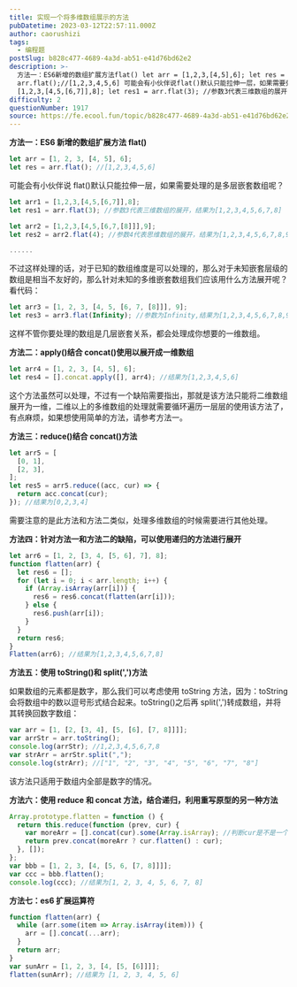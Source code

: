 ```yaml
---
title: 实现一个将多维数组展示的方法
pubDatetime: 2023-03-12T22:57:11.000Z
author: caorushizi
tags:
  - 编程题
postSlug: b828c477-4689-4a3d-ab51-e41d76bd62e2
description: >-
  方法一：ES6新增的数组扩展方法flat() let arr = [1,2,3,[4,5],6]; let res =
  arr.flat();//[1,2,3,4,5,6] 可能会有小伙伴说flat()默认只能拉伸一层，如果需要处理的是多层嵌套数组呢？ let arr1 =
  [1,2,3,[4,5,[6,7]],8]; let res1 = arr.flat(3); //参数3代表三维数组的展开，
difficulty: 2
questionNumber: 1917
source: https://fe.ecool.fun/topic/b828c477-4689-4a3d-ab51-e41d76bd62e2
---
```


**方法一：ES6 新增的数组扩展方法 flat()**

```javascript
let arr = [1, 2, 3, [4, 5], 6];
let res = arr.flat(); //[1,2,3,4,5,6]
```

可能会有小伙伴说 flat()默认只能拉伸一层，如果需要处理的是多层嵌套数组呢？

```javascript
let arr1 = [1,2,3,[4,5,[6,7]],8];
let res1 = arr.flat(3); //参数3代表三维数组的展开，结果为[1,2,3,4,5,6,7,8]

let arr2 = [1,2,3,[4,5,[6,7,[8]]],9];
let res2 = arr2.flat(4); //参数4代表思维数组的展开，结果为[1,2,3,4,5,6,7,8,9]

......
```

不过这样处理的话，对于已知的数组维度是可以处理的，那么对于未知嵌套层级的数组是相当不友好的，那么针对未知的多维嵌套数组我们应该用什么方法展开呢？看代码：

```javascript
let arr3 = [1, 2, 3, [4, 5, [6, 7, [8]]], 9];
let res3 = arr3.flat(Infinity); //参数为Infinity,结果为[1,2,3,4,5,6,7,8,9]
```

这样不管你要处理的数组是几层嵌套关系，都会处理成你想要的一维数组。

**方法二：apply()结合 concat()使用以展开成一维数组**

```javascript
let arr4 = [1, 2, 3, [4, 5], 6];
let res4 = [].concat.apply([], arr4); //结果为[1,2,3,4,5,6]
```

这个方法虽然可以处理，不过有一个缺陷需要指出，那就是该方法只能将二维数组展开为一维，二维以上的多维数组的处理就需要循环遍历一层层的使用该方法了，有点麻烦，如果想使用简单的方法，请参考方法一。

**方法三：reduce()结合 concat()方法**

```javascript
let arr5 = [
  [0, 1],
  [2, 3],
];
let res5 = arr5.reduce((acc, cur) => {
  return acc.concat(cur);
}); //结果为[0,2,3,4]
```

需要注意的是此方法和方法二类似，处理多维数组的时候需要进行其他处理。

**方法四：针对方法一和方法二的缺陷，可以使用递归的方法进行展开**

```javascript
let arr6 = [1, 2, [3, 4, [5, 6], 7], 8];
function flatten(arr) {
  let res6 = [];
  for (let i = 0; i < arr.length; i++) {
    if (Array.isArray(arr[i])) {
      res6 = res6.concat(flatten(arr[i]));
    } else {
      res6.push(arr[i]);
    }
  }
  return res6;
}
Flatten(arr6); //结果为[1,2,3,4,5,6,7,8]
```

**方法五：使用 toString()和 split(',')方法**

如果数组的元素都是数字，那么我们可以考虑使用 toString 方法，因为：toString 会将数组中的数以逗号形式结合起来。toString()之后再 split(',')转成数组，并将其转换回数字数组：

```javascript
var arr = [1, [2, [3, 4], [5, [6], [7, 8]]]];
var arrStr = arr.toString();
console.log(arrStr); //1,2,3,4,5,6,7,8
var strArr = arrStr.split(",");
console.log(strArr); //["1", "2", "3", "4", "5", "6", "7", "8"]
```

该方法只适用于数组内全部是数字的情况。

**方法六：使用 reduce 和 concat 方法，结合递归，利用重写原型的另一种方法**

```javascript
Array.prototype.flatten = function () {
  return this.reduce(function (prev, cur) {
    var moreArr = [].concat(cur).some(Array.isArray); //判断cur是不是一个数组
    return prev.concat(moreArr ? cur.flatten() : cur);
  }, []);
};
var bbb = [1, 2, 3, [4, [5, 6, [7, 8]]]];
var ccc = bbb.flatten();
console.log(ccc); //结果为[1, 2, 3, 4, 5, 6, 7, 8]
```

**方法七：es6 扩展运算符**

```javascript
function flatten(arr) {
  while (arr.some(item => Array.isArray(item))) {
    arr = [].concat(...arr);
  }
  return arr;
}
var sunArr = [1, 2, 3, [4, [5, [6]]]];
flatten(sunArr); //结果为 [1, 2, 3, 4, 5, 6]
```
